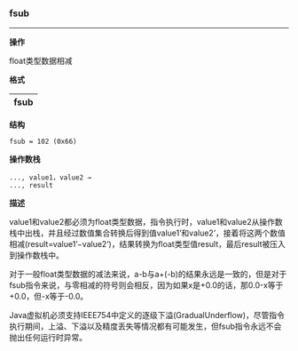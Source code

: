 ### fsub

----

**操作**

float类型数据相减

**格式**

|fsub|
|--------:|

**结构**
```
fsub = 102 (0x66)
```

**操作数栈**
```
..., value1，value2 →
..., result
```

**描述**

value1和value2都必须为float类型数据，指令执行时，value1和value2从操作数栈中出栈，并且经过数值集合转换后得到值value1’和value2’，接着将这两个数值相减(result=value1’−value2’)，结果转换为float类型值result，最后result被压入到操作数栈中。

对于一般float类型数据的减法来说，a-b与a+(-b)的结果永远是一致的，但是对于fsub指令来说，与零相减的符号则会相反，因为如果x是+0.0的话，那0.0-x等于+0.0，但-x等于-0.0。

Java虚拟机必须支持IEEE754中定义的逐级下溢(GradualUnderflow)，尽管指令执行期间，上溢、下溢以及精度丢失等情况都有可能发生，但fsub指令永远不会抛出任何运行时异常。

